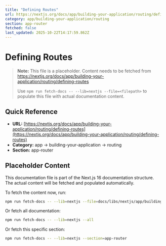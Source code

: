```yaml
---
title: "Defining Routes"
url: https://nextjs.org/docs/app/building-your-application/routing/defining-routes
category: app/building-your-application/routing
section: app-router
fetched: false
last_updated: 2025-10-22T14:17:59.862Z
---
```


# Defining Routes

> **Note:** This file is a placeholder. Content needs to be fetched from https://nextjs.org/docs/app/building-your-application/routing/defining-routes
>
> Use `npm run fetch-docs -- --lib=nextjs --file=<filepath>` to populate this file with actual documentation content.

## Quick Reference

- **URL:** [https://nextjs.org/docs/app/building-your-application/routing/defining-routes](https://nextjs.org/docs/app/building-your-application/routing/defining-routes)
- **Category:** app → building-your-application → routing
- **Section:** app-router

## Placeholder Content

This documentation file is part of the Next.js 16 documentation structure.
The actual content will be fetched and populated automatically.

To fetch the content now, run:

```bash
npm run fetch-docs -- --lib=nextjs --file=docs/libs/nextjs/app/building-your-application/routing/defining-routes.md
```

Or fetch all documentation:

```bash
npm run fetch-docs -- --lib=nextjs --all
```

Or fetch this specific section:

```bash
npm run fetch-docs -- --lib=nextjs --section=app-router
```
